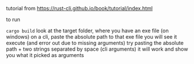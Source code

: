 tutorial from
https://rust-cli.github.io/book/tutorial/index.html

to run

`cargo build`
look at the target folder, where you have an exe file (on windows)
on a cli, paste the absolute path to that exe file
you will see it execute (and error out due to missing arguments)
try pasting the absolute path + two strings separated by space (cli arguments)
it will work and show you what it picked as arguments
